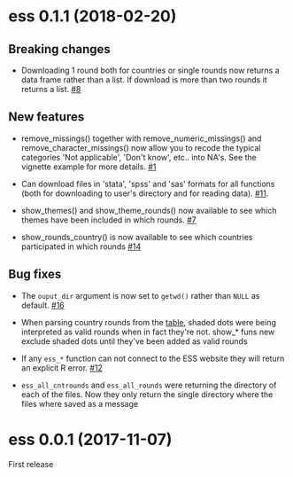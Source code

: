 # ess 0.1.1 (2018-02-20)

## Breaking changes

* Downloading 1 round both for countries or single rounds now returns a data frame rather than a list. If download is more than two rounds it returns a list. [#8](https://github.com/cimentadaj/ess/issues/8)

## New features

* remove_missings() together with remove_numeric_missings() and remove_character_missings() now allow you to recode the typical categories 'Not applicable', 'Don't know', etc.. into NA's. See the vignette example for more details. [#1](https://github.com/cimentadaj/ess/issues/1)

* Can download files in 'stata', 'spss' and 'sas' formats for all functions (both for downloading to user's directory and for reading data). [#11](https://github.com/cimentadaj/ess/issues/11).

* show_themes() and show_theme_rounds() now available to see which themes have been included in which rounds. [#7](https://github.com/cimentadaj/ess/issues/7)

* show_rounds_country() is now available to see which countries participated in which rounds [#14](https://github.com/cimentadaj/ess/issues/14)

## Bug fixes

* The `ouput_dir` argument is now set to `getwd()` rather than `NULL` as default. [#16](https://github.com/cimentadaj/ess/issues/16)

* When parsing country rounds from the [table](http://www.europeansocialsurvey.org/data/country_index.html), shaded dots were being interpreted as valid rounds when in fact they're not. show_* funs new exclude shaded dots until they've been added as valid rounds

* If any `ess_*` function can not connect to the ESS website they will return an explicit R error. [#12](https://github.com/cimentadaj/ess/issues/12)

* `ess_all_cntrounds` and `ess_all_rounds` were returning the directory of each of the files. Now they only return the single directory where the files where saved as a message

# ess 0.0.1 (2017-11-07)

First release